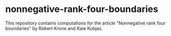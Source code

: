 # nonnegative-rank-four-boundaries
This repository contains computations for the article "Nonnegative rank four boundaries" by Robert Krone and Kaie Kubjas.
